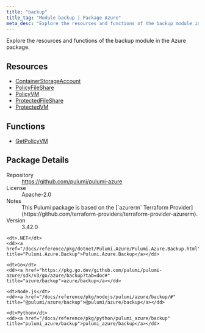 ```yaml
---
title: "backup"
title_tag: "Module backup | Package Azure"
meta_desc: "Explore the resources and functions of the backup module in the Azure package."
---
```


<!-- WARNING: this file was generated by Pulumi Docs Generator. -->
<!-- Do not edit by hand unless you're certain you know what you are doing! -->

Explore the resources and functions of the backup module in the Azure package.

<h2 id="resources">Resources</h2>
<ul class="api">
    <li><a href="containerstorageaccount" title="ContainerStorageAccount"><span class="symbol resource"></span>ContainerStorageAccount</a></li>
    <li><a href="policyfileshare" title="PolicyFileShare"><span class="symbol resource"></span>PolicyFileShare</a></li>
    <li><a href="policyvm" title="PolicyVM"><span class="symbol resource"></span>PolicyVM</a></li>
    <li><a href="protectedfileshare" title="ProtectedFileShare"><span class="symbol resource"></span>ProtectedFileShare</a></li>
    <li><a href="protectedvm" title="ProtectedVM"><span class="symbol resource"></span>ProtectedVM</a></li>
</ul>

<h2 id="functions">Functions</h2>
<ul class="api">
    <li><a href="getpolicyvm" title="GetPolicyVM"><span class="symbol function"></span>GetPolicyVM</a></li>
</ul>

<h2 id="package-details">Package Details</h2>
<dl class="package-details">
	<dt>Repository</dt>
	<dd><a href="https://github.com/pulumi/pulumi-azure">https://github.com/pulumi/pulumi-azure</a></dd>
	<dt>License</dt>
	<dd>Apache-2.0</dd>
	<dt>Notes</dt>
	<dd>This Pulumi package is based on the [`azurerm` Terraform Provider](https://github.com/terraform-providers/terraform-provider-azurerm).</dd>
	<dt>Version</dt>
	<dd>3.42.0</dd>
</dl>



<dl class="tabular">

    <dt>.NET</dt>
    <dd><a href="/docs/reference/pkg/dotnet/Pulumi.Azure/Pulumi.Azure.Backup.html" title="Pulumi.Azure.Backup">Pulumi.Azure.Backup</a></dd>

    <dt>Go</dt>
    <dd><a href="https://pkg.go.dev/github.com/pulumi/pulumi-azure/sdk/v3/go/azure/backup?tab=doc#" title="azure/backup">azure/backup</a></dd>

    <dt>Node.js</dt>
    <dd><a href="/docs/reference/pkg/nodejs/pulumi/azure/backup/#" title="@pulumi/azure/backup">@pulumi/azure/backup</a></dd>

    <dt>Python</dt>
    <dd><a href="/docs/reference/pkg/python/pulumi_azure/backup" title="pulumi_azure/backup">pulumi_azure/backup</a></dd>

</dl>

